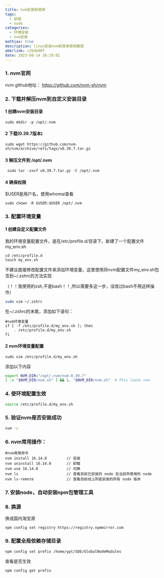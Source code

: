 ```yaml
---
title: nvm安装和使用
tags:
  - 前端
  - node
categories:
  - 环境安装
  - nvm安装
mathjax: true
description: linux安装nvm和简单使用教程
abbrlink: c2bdb00f
date: 2023-08-14 16:29:02
---
```


### 1. nvm官网

nvm gIthub地址： https://github.com/nvm-sh/nvm

### 2. 下载并解压nvm到自定义安装目录

#### 1 创建nvm安装目录

```
sudo mkdir -p /opt/.nvm
```

#### 2 下载(0.39.7版本)

```
sudo wget https://github.com/nvm-sh/nvm/archive/refs/tags/v0.39.7.tar.gz	
```

#### 3 解压文件到 /opt/.nvm

```
 sudo tar -zxvf v0.39.7.tar.gz -C /opt/.nvm
```

#### 4 确保权限

$USER是用户名，使用whomai查看

```
sudo chown -R $USER:$USER /opt/.nvm
```

### 3. 配置环境变量

#### 1 创建自定义配置文件

我的环境变量配置文件，是在/etc/profile.d/目录下，新建了一个配置文件my_env.sh

```
cd /etc/profile.d
touch my_env.sh
```

不建议直接修改配置文件来添加环境变量，这里使用将nvm配置文件my_env.sh包含到~/.zshrc的方法实现

（！！我使用的zsh,不是bash！！,所以需要多这一步，没改过bash不用这样操作）

```bash
sudo vim ~/.zshrc
```

在~/.zshrc的末尾，添加如下语句：

```
#nvm环境变量
if [ -f /etc/profile.d/my_env.sh ]; then
    . /etc/profile.d/my_env.sh
fi
```

#### 2 nvm环境变量配置

```
sudo vim /etc/profile.d/my_env.sh
```

添加以下内容

```bash
export NVM_DIR="/opt/.nvm/nvm-0.39.7"  
[ -s "$NVM_DIR/nvm.sh" ] && \. "$NVM_DIR/nvm.sh"  # This loads nvm
```

### 4. 使环境配置生效

```bash
source /etc/profile.d/my_env.sh    
```

### 5. 验证nvm是否安装成功

```bash
nvm -v
```

### 6. nvm常用操作：

```
#nvm常用命令
nvm install 16.14.0			// 安装
nvm uninstall 16.14.0     	// 卸载
nvm use 16.14.0           	// 切换 
nvm ls                   	// 查看目前已安装的 node 及当前所使用的 node
nvm ls-remote            	// 查看目前线上所能安装的所有 node 版本
```

### 7. 安装node，自动安装npm包管理工具

### 8. 换源

换成国内淘宝源

```
npm config set registry https://registry.npmmirror.com
```

### 9. 配置全局依赖存储目录

```
npm config set prefix /home/ypt/SDE/GlobalNodeModules
```

查看是否生效

```
npm config get prefix
```
